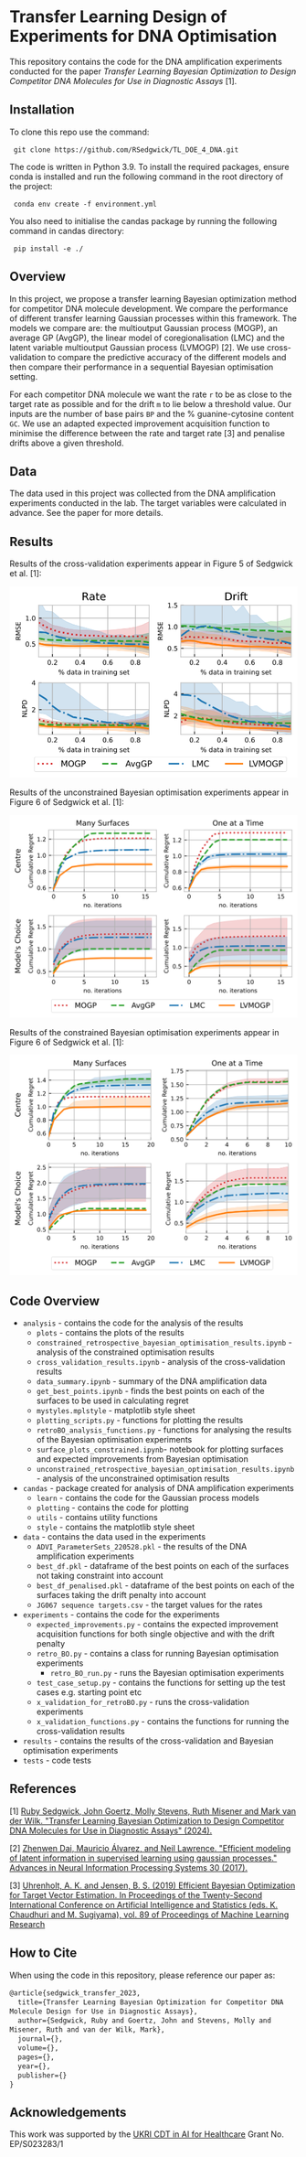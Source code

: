 # Transfer Learning Design of Experiments for DNA Optimisation

This repository contains the code for the DNA amplification experiments conducted for the paper
_Transfer Learning Bayesian Optimization to Design Competitor DNA Molecules for Use in 
Diagnostic Assays_ [1].

## Installation

To clone this repo use the command:
    
     git clone https://github.com/RSedgwick/TL_DOE_4_DNA.git

The code is written in Python 3.9. To install the required packages, ensure conda is installed and run the following 
command in the root directory of the project:

     conda env create -f environment.yml 

You also need to initialise the candas package by running the following command in candas directory:
    
     pip install -e ./

## Overview 

In this project, we propose a transfer learning Bayesian optimization method for competitor DNA molecule development. We
compare the performance of different transfer learning Gaussian processes within this framework. The models we compare are:
the multioutput Gaussian process (MOGP), an average GP (AvgGP), the linear model of coregionalisation (LMC) and
the latent variable multioutput Gaussian process (LVMOGP) [2]. We use cross-validation to compare the predictive accuracy 
of the different models and then compare their performance in a sequential Bayesian optimisation setting.

For each competitor DNA molecule we want the rate `r` to be as close to the target rate as possible and for the 
drift `m` to lie below a threshold value. Our inputs are the number of base pairs `BP` and the % guanine-cytosine 
content `GC`. We use an adapted expected improvement acquisition function to minimise the difference between 
the rate and target rate [3] and penalise drifts above a given threshold.

## Data 
The data used in this project was collected from the DNA amplification experiments conducted in the lab. The 
target variables were calculated in advance. See the paper for more details.

## Results

Results of the cross-validation experiments appear in Figure 5 of Sedgwick et al. [1]:

![cross_validation](analysis/plots/cross_validation.svg)

Results of the unconstrained Bayesian optimisation experiments appear in Figure 6 of Sedgwick et al. [1]:

![unconstrained](analysis/plots/retroBO_cumulative_regret_r.svg)

Results of the constrained Bayesian optimisation experiments appear in Figure 6 of Sedgwick et al. [1]:

![unconstrained](analysis/plots/retroBO_cumulative_regret_all_both.svg)


## Code Overview

- `analysis` - contains the code for the analysis of the results
    - `plots` - contains the plots of the results
    - `constrained_retrospective_bayesian_optimisation_results.ipynb` - analysis of the constrained optimisation results
    - `cross_validation_results.ipynb` - analysis of the cross-validation results
    - `data_summary.ipynb` - summary of the DNA amplification data
    - `get_best_points.ipynb` - finds the best points on each of the surfaces to be used in calculating regret
    - `mystyles.mplstyle` - matplotlib style sheet
    - `plotting_scripts.py` - functions for plotting the results
    - `retroBO_analysis_functions.py` - functions for analysing the results of the Bayesian optimisation experiments
    - `surface_plots_constrained.ipynb`- notebook for plotting surfaces and expected improvements from Bayesian optimisation
    - `unconstrained_retrospective_bayesian_optimisation_results.ipynb` - analysis of the unconstrained optimisation results
- `candas` - package created for analysis of DNA amplification experiments
  - `learn` - contains the code for the Gaussian process models
  - `plotting` - contains the code for plotting 
  - `utils` - contains utility functions
  - `style` - contains the matplotlib style sheet
- `data` - contains the data used in the experiments
  - `ADVI_ParameterSets_220528.pkl` - the results of the DNA amplification experiments
  - `best_df.pkl` - dataframe of the best points on each of the surfaces not taking constraint into account
  - `best_df_penalised.pkl` - dataframe of the best points on each of the surfaces taking the drift penalty into account
  - `JG067 sequence targets.csv` - the target values for the rates 
- `experiments` - contains the code for the experiments
  - `expected_improvements.py` - contains the expected improvement acquisition functions for both single objective and with the drift penalty 
  - `retro_BO.py` - contains a class for running Bayesian optimisation experiments
    - `retro_BO_run.py` - runs the Bayesian optimisation experiments
  - `test_case_setup.py` - contains the functions for setting up the test cases e.g. starting point etc
  - `x_validation_for_retroBO.py` - runs the cross-validation experiments
  - `x_validation_functions.py` - contains the functions for running the cross-validation results
- `results` - contains the results of the cross-validation and Bayesian optimisation experiments
- `tests` - code tests

## References 

[1] [Ruby Sedgwick, John Goertz, Molly Stevens, Ruth Misener and Mark van der Wilk. "Transfer Learning Bayesian Optimization to Design Competitor DNA Molecules for Use in Diagnostic Assays" (2024).](https://analyticalsciencejournals.onlinelibrary.wiley.com/doi/10.1002/bit.28854)

[2] [Zhenwen Dai, Mauricio Álvarez, and Neil Lawrence. "Efficient modeling of latent information in supervised learning using gaussian processes." Advances in Neural Information Processing Systems 30 (2017).](https://arxiv.org/abs/1705.09862)

[3] [Uhrenholt, A. K. and Jensen, B. S. (2019) Efficient Bayesian Optimization for Target Vector Estimation. In Proceedings of the Twenty-Second International Conference on Artificial Intelligence and Statistics (eds. K. Chaudhuri and M. Sugiyama), vol. 89 of Proceedings of Machine Learning Research](http://proceedings.mlr.press/v89/uhrenholt19a/uhrenholt19a.pdf)

## How to Cite 
When using the code in this repository, please reference our paper as:
```
@article{sedgwick_transfer_2023,
  title={Transfer Learning Bayesian Optimization for Competitor DNA Molecule Design for Use in Diagnostic Assays},
  author={Sedgwick, Ruby and Goertz, John and Stevens, Molly and Misener, Ruth and van der Wilk, Mark},
  journal={},
  volume={},
  pages={},
  year={},
  publisher={}
}
```
## Acknowledgements
This work was supported by the [UKRI CDT in AI for Healthcare](https://ai4health.io/) Grant No. EP/S023283/1 

